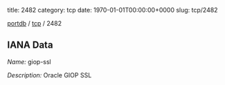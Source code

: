 title: 2482
category: tcp
date: 1970-01-01T00:00:00+0000
slug: tcp/2482

[portdb](/) / [tcp](/category/tcp.html) / 2482


## IANA Data

_Name:_ giop-ssl

_Description:_ Oracle GIOP SSL

